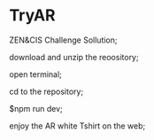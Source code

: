 # TryAR
ZEN&CIS Challenge Sollution;

download and unzip the reoository;

open terminal;

cd to the repository;

$npm run dev;

enjoy the AR white Tshirt on the web;
